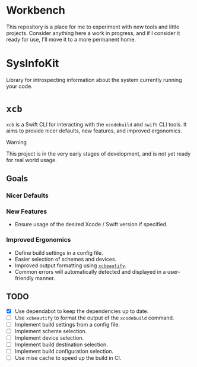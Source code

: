 # Workbench

This repository is a place for me to experiment with new tools and little projects. Consider anything here a work in progress, and if I consider it ready for use, I'll move it to a more permanent home.

# SysInfoKit

Library for introspecting information about the system currently running your code.

# `xcb`

`xcb` is a Swift CLI for interacting with the `xcodebuild` and `swift` CLI tools. It aims to provide nicer defaults, new features, and improved ergonomics.

> [!WARNING]
> This project is in the very early stages of development, and is not yet ready for real world usage.

## Goals

### Nicer Defaults

### New Features

- Ensure usage of the desired Xcode / Swift version if specified.

### Improved Ergonomics

- Define build settings in a config file.
- Easier selection of schemes and devices.
- Improved output formatting using [`xcbeautify`](https://github.com/cpisciotta/xcbeautify/).
- Common errors will automatically detected and displayed in a user-friendly manner.

## TODO

- [x] Use dependabot to keep the dependencies up to date.
- [ ] Use `xcbeautify` to format the output of the `xcodebuild` command.
- [ ] Implement build settings from a config file.
- [ ] Implement scheme selection.
- [ ] Implement device selection.
- [ ] Implement build destination selection.
- [ ] Implement build configuration selection.
- [ ] Use mise cache to speed up the build in CI.
